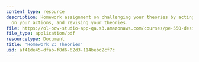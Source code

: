 ```yaml
---
content_type: resource
description: Homework assignment on challenging your theories by acting, reflecting
  on your actions, and revising your theories.
file: https://ol-ocw-studio-app-qa.s3.amazonaws.com/courses/pe-550-designing-your-life-spring-2009/af41de45dfabf8d662d3114bebc2cf7c_MITPE_550iap09_s09_assn02.pdf
file_type: application/pdf
resourcetype: Document
title: 'Homework 2: Theories'
uid: af41de45-dfab-f8d6-62d3-114bebc2cf7c
---
```

